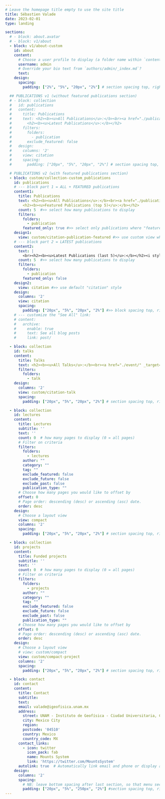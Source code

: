 ```yaml
---
# Leave the homepage title empty to use the site title
title: Sébastien Valade
date: 2023-02-01
type: landing

sections:
  # - block: about.avatar
  # - block: v1/about
  - block: v1/about-custom
    id: about
    content:
      # Choose a user profile to display (a folder name within `content/authors/`)
      username: admin
      # Override your bio text from `authors/admin/_index.md`?
      text:  
    design:
      spacing:
        padding: ["2%", "5%", "20px", "2%"] # section spacing top, right, bottom, left

  ## PUBLICATIONS v1 (without featured publications section)  
  # - block: collection
  #   id: publications
  #   content:
  #     title: Publications
  #     text: <h2><b><u>All Publications</u>:</b><br><a href="./publication/" _target="_blank">View / filter all 34 academic publications</a></h2><br>
  #       <h2><b><u>Latest Publications</u>:</b></h2>
  #     filters:
  #       folders:
  #         - publication
  #       exclude_featured: false
  #   design:
  #     columns: '2'
  #     view: citation
  #     spacing:
  #       padding: ["20px", "5%", "20px", "2%"] # section spacing top, right, bottom, left

  # PUBLICATIONS v2 (with featured publications section)  
  - block: custom/collection-custom_publications
    id: publications
    # --- block part 1 = ALL + FEATURED publications
    content1:
      title: Publications
      text: <h2><b><u>All Publications</u>:</b><br><a href="./publication/" _target="_blank">View / filter all 36 academic publications</a></h2><br>
        <h2><b><u>Featured Publications (top 5)</u>:</b></h2>
      count: 5  #>> select how many publications to display
      filters:
        folders:
          - publication
        featured_only: true #>> select only publications where "featured: true"
    design1:
      view: custom/citation-publication-featured #>> use custom view where icon is changed to star
    # --- block part 2 = LATEST publications
    content2:
      text: | 
        <br><h2><b><u>Latest Publications (last 5)</u>:</b></h2><i style="display: block; margin-bottom: 5px;">* articles written by students under the supervision of Sébastien Valade</i>
      count: 5  #>> select how many publications to display
      filters:
        folders:
          - publication
        featured_only: false
    design2:
      view: citation #>> use default "citation" style
    design:
      columns: '2'
      view: citation
      spacing:
        padding: ["20px", "5%", "20px", "2%"] #>> block spacing top, right, bottom, left
    # --- customize the "See All" link: 
    # content:
    #   archive:
    #     enable: true
    #     text: See all blog posts
    #     link: post/

  - block: collection
    id: talks
    content:
      title: Talks
      text: <h2><b><u>All Talks</u>:</b><br><a href="./event/" _target="_blank">View all talks/posters</a></h2><h2><b><u>Latest Talks</u>:</b></h2>
      filters:
        folders:
          - talk
    design:
      columns: '2'
      view: custom/citation-talk
      spacing:
        padding: ["20px", "5%", "20px", "2%"] # section spacing top, right, bottom, left

  - block: collection
    id: lectures
    content:
      title: Lectures
      subtitle: ''
      text: ''
      count: 0  # how many pages to display (0 = all pages)
      # Filter on criteria
      filters:
        folders:
          - lectures
        author: ""
        category: ""
        tag: ""
        exclude_featured: false
        exclude_future: false
        exclude_past: false
        publication_type: ""
      # Choose how many pages you would like to offset by
      offset: 0
      # Page order: descending (desc) or ascending (asc) date.
      order: desc
    design:
      # Choose a layout view
      view: compact
      columns: '2'
      spacing:
        padding: ["20px", "5%", "20px", "2%"] # section spacing top, right, bottom, left

  - block: collection
    id: projects
    content:
      title: Funded projects
      subtitle: ''
      text: ''
      count: 0  # how many pages to display (0 = all pages)
      # Filter on criteria
      filters:
        folders:
          - projects
        author: ""
        category: ""
        tag: ""
        exclude_featured: false
        exclude_future: false
        exclude_past: false
        publication_type: ""
      # Choose how many pages you would like to offset by
      offset: 0
      # Page order: descending (desc) or ascending (asc) date.
      order: desc
    design:
      # Choose a layout view
      # view: custom/compact
      view: custom/compact-project
      columns: '2'
      spacing:
        padding: ["20px", "5%", "20px", "2%"] # section spacing top, right, bottom, left

  - block: contact
    id: contact
    content:
      title: Contact
      subtitle:
      text: 
      email: valade@igeofisica.unam.mx
      address:
        street: UNAM - Instituto de Geofísica - Ciudad Universitaria, Circuito de la Investigación Científica s/n
        city: Mexico City
        region: 
        postcode: '04510'
        country: Mexico
        country_code: MX
      contact_links:
        - icon: twitter
          icon_pack: fab
          name: Mounts System
          link: 'https://twitter.com/MountsSystem'
      autolink: true  # Automatically link email and phone or display as text?
    design:
      columns: '2'
      spacing:
        # NB: leave bottom spacing after last section, so that menu section higlight works
        padding: ["20px", "5%", "250px", "2%"] #section spacing top, right, bottom, left
---
```

